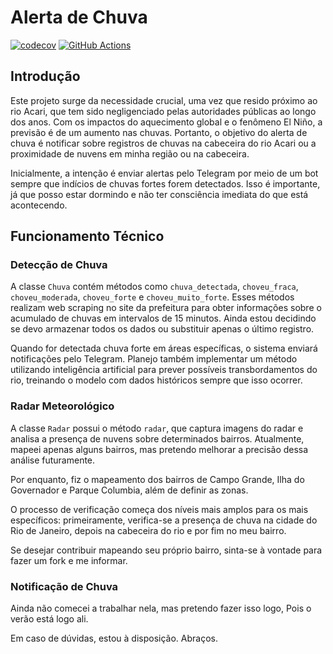 # Alerta de Chuva

[![codecov](https://codecov.io/gh/rodrigoneal/alerta-chuva/graph/badge.svg?token=FQY0AP0SXM)](https://codecov.io/gh/rodrigoneal/alerta-chuva)
[![GitHub Actions](https://github.com/rodrigoneal/alerta-chuva/actions/workflows/github-actions.yml/badge.svg)](https://github.com/rodrigoneal/alerta-chuva/actions/workflows/github-actions.yml)

## Introdução
Este projeto surge da necessidade crucial, uma vez que resido próximo ao rio Acari, que tem sido negligenciado pelas autoridades públicas ao longo dos anos. Com os impactos do aquecimento global e o fenômeno El Niño, a previsão é de um aumento nas chuvas. Portanto, o objetivo do alerta de chuva é notificar sobre registros de chuvas na cabeceira do rio Acari ou a proximidade de nuvens em minha região ou na cabeceira.

Inicialmente, a intenção é enviar alertas pelo Telegram por meio de um bot sempre que indícios de chuvas fortes forem detectados. Isso é importante, já que posso estar dormindo e não ter consciência imediata do que está acontecendo.

## Funcionamento Técnico

### Detecção de Chuva
A classe `Chuva` contém métodos como `chuva_detectada`, `choveu_fraca`, `choveu_moderada`, `choveu_forte` e `choveu_muito_forte`. Esses métodos realizam web scraping no site da prefeitura para obter informações sobre o acumulado de chuvas em intervalos de 15 minutos. Ainda estou decidindo se devo armazenar todos os dados ou substituir apenas o último registro.

Quando for detectada chuva forte em áreas específicas, o sistema enviará notificações pelo Telegram. Planejo também implementar um método utilizando inteligência artificial para prever possíveis transbordamentos do rio, treinando o modelo com dados históricos sempre que isso ocorrer.

### Radar Meteorológico
A classe `Radar` possui o método `radar`, que captura imagens do radar e analisa a presença de nuvens sobre determinados bairros. Atualmente, mapeei apenas alguns bairros, mas pretendo melhorar a precisão dessa análise futuramente.

Por enquanto, fiz o mapeamento dos bairros de Campo Grande, Ilha do Governador e Parque Columbia, além de definir as zonas.

O processo de verificação começa dos níveis mais amplos para os mais específicos: primeiramente, verifica-se a presença de chuva na cidade do Rio de Janeiro, depois na cabeceira do rio e por fim no meu bairro.

Se desejar contribuir mapeando seu próprio bairro, sinta-se à vontade para fazer um fork e me informar.

### Notificação de Chuva
Ainda não comecei a trabalhar nela, mas pretendo fazer isso logo, Pois o verão está logo ali.

Em caso de dúvidas, estou à disposição. Abraços.
